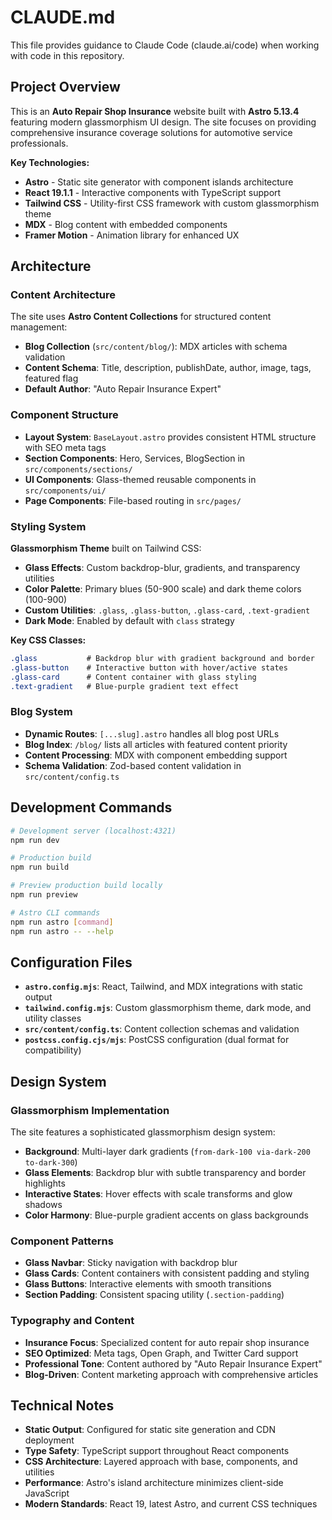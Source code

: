 # CLAUDE.md

This file provides guidance to Claude Code (claude.ai/code) when working with code in this repository.

## Project Overview

This is an **Auto Repair Shop Insurance** website built with **Astro 5.13.4** featuring modern glassmorphism UI design. The site focuses on providing comprehensive insurance coverage solutions for automotive service professionals.

**Key Technologies:**
- **Astro** - Static site generator with component islands architecture
- **React 19.1.1** - Interactive components with TypeScript support  
- **Tailwind CSS** - Utility-first CSS framework with custom glassmorphism theme
- **MDX** - Blog content with embedded components
- **Framer Motion** - Animation library for enhanced UX

## Architecture

### Content Architecture
The site uses **Astro Content Collections** for structured content management:

- **Blog Collection** (`src/content/blog/`): MDX articles with schema validation
- **Content Schema**: Title, description, publishDate, author, image, tags, featured flag
- **Default Author**: "Auto Repair Insurance Expert"

### Component Structure
- **Layout System**: `BaseLayout.astro` provides consistent HTML structure with SEO meta tags
- **Section Components**: Hero, Services, BlogSection in `src/components/sections/`  
- **UI Components**: Glass-themed reusable components in `src/components/ui/`
- **Page Components**: File-based routing in `src/pages/`

### Styling System
**Glassmorphism Theme** built on Tailwind CSS:

- **Glass Effects**: Custom backdrop-blur, gradients, and transparency utilities
- **Color Palette**: Primary blues (50-900 scale) and dark theme colors (100-900)
- **Custom Utilities**: `.glass`, `.glass-button`, `.glass-card`, `.text-gradient`
- **Dark Mode**: Enabled by default with `class` strategy

**Key CSS Classes:**
```css
.glass           # Backdrop blur with gradient background and border
.glass-button    # Interactive button with hover/active states  
.glass-card      # Content container with glass styling
.text-gradient   # Blue-purple gradient text effect
```

### Blog System
- **Dynamic Routes**: `[...slug].astro` handles all blog post URLs
- **Blog Index**: `/blog/` lists all articles with featured content priority
- **Content Processing**: MDX with component embedding support
- **Schema Validation**: Zod-based content validation in `src/content/config.ts`

## Development Commands

```bash
# Development server (localhost:4321)
npm run dev

# Production build
npm run build  

# Preview production build locally
npm run preview

# Astro CLI commands
npm run astro [command]
npm run astro -- --help
```

## Configuration Files

- **`astro.config.mjs`**: React, Tailwind, and MDX integrations with static output
- **`tailwind.config.mjs`**: Custom glassmorphism theme, dark mode, and utility classes
- **`src/content/config.ts`**: Content collection schemas and validation
- **`postcss.config.cjs/mjs`**: PostCSS configuration (dual format for compatibility)

## Design System

### Glassmorphism Implementation
The site features a sophisticated glassmorphism design system:

- **Background**: Multi-layer dark gradients (`from-dark-100 via-dark-200 to-dark-300`)
- **Glass Elements**: Backdrop blur with subtle transparency and border highlights
- **Interactive States**: Hover effects with scale transforms and glow shadows
- **Color Harmony**: Blue-purple gradient accents on glass backgrounds

### Component Patterns
- **Glass Navbar**: Sticky navigation with backdrop blur
- **Glass Cards**: Content containers with consistent padding and styling
- **Glass Buttons**: Interactive elements with smooth transitions
- **Section Padding**: Consistent spacing utility (`.section-padding`)

### Typography and Content
- **Insurance Focus**: Specialized content for auto repair shop insurance
- **SEO Optimized**: Meta tags, Open Graph, and Twitter Card support
- **Professional Tone**: Content authored by "Auto Repair Insurance Expert"
- **Blog-Driven**: Content marketing approach with comprehensive articles

## Technical Notes

- **Static Output**: Configured for static site generation and CDN deployment
- **Type Safety**: TypeScript support throughout React components
- **CSS Architecture**: Layered approach with base, components, and utilities
- **Performance**: Astro's island architecture minimizes client-side JavaScript
- **Modern Standards**: React 19, latest Astro, and current CSS techniques